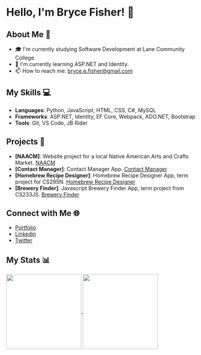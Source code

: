 # Hello, I'm Bryce Fisher! 👋

## About Me 📌
- 🎓 I'm currently studying Software Development at Lane Community College.
- 🌱 I'm currently learning ASP.NET and Identity.
- 📫 How to reach me: bryce.e.fisher@gmail.com

## My Skills 💻
- **Languages**: Python, JavaScript, HTML, CSS, C#, MySQL
- **Frameworks**: ASP.NET, Identity, EF Core, Webpack, ADO.NET, Bootstrap
- **Tools**: Git, VS Code, JB Rider

## Projects 🚀
- **[NAACM]**: Website project for a local Native American Arts and Crafts Market. [NAACM](https://www.naacm.org/)
- **[Contact Manager]**: Contact Manager App. [Contact Manager](http://bryceefisher-001-site2.htempurl.com/account/login?ReturnUrl=%2F)
- **[Homebrew Recipe Designer]**: Homebrew Recipe Designer App, term project for CS295N. [Homebrew Recipe Designer](https://homebrewrecipedesigner.azurewebsites.net/)
-  **[Brewery Finder]**: Javascript Brewery Finder App, term project from CS233JS. [Brewery Finder](https://citstudent.lanecc.edu/~fisherb479/web/brewery/dist/index.html)

## Connect with Me 🌐
- [Portfolio](https://www.brycefisher.me/)
- [Linkedin](https://www.linkedin.com/in/bryceefisher/)
- [Twitter](https://twitter.com/SideStewBrew)

## My Stats 📊

<a href="https://github.com/anuraghazra/github-readme-stats">
  <img height=200 align="center" src="https://github-readme-stats.vercel.app/api?username=bryceefisher" />
</a>
<a href="https://github.com/anuraghazra/convoychat">
  <img height=200 align="center" src="https://github-readme-stats.vercel.app/api/top-langs?username=bryceefisher&layout=compact&langs_count=8&card_width=320" />
</a> 
<a/>
